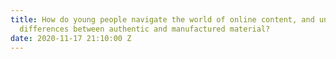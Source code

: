 ```yaml
---
title: How do young people navigate the world of online content, and understand the
  differences between authentic and manufactured material?
date: 2020-11-17 21:10:00 Z
---
```


